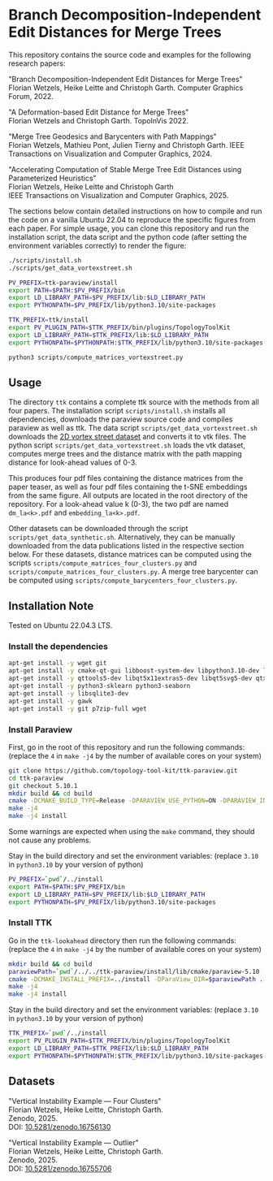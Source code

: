# Branch Decomposition-Independent Edit Distances for Merge Trees

This repository contains the source code and examples for the following research papers:

"Branch Decomposition-Independent Edit Distances for Merge Trees"  
Florian Wetzels, Heike Leitte and Christoph Garth.
Computer Graphics Forum, 2022.
<!---[Link to paper]()-->

"A Deformation-based Edit Distance for Merge Trees"  
Florian Wetzels and Christoph Garth.
TopoInVis 2022.
<!---[Link to paper]()-->

"Merge Tree Geodesics and Barycenters with Path Mappings"  
Florian Wetzels, Mathieu Pont, Julien Tierny and Christoph Garth.
IEEE Transactions on Visualization and Computer Graphics, 2024.
<!---[Link to paper]()-->

"Accelerating Computation of Stable Merge Tree Edit Distances using Parameterized Heuristics"  
Florian Wetzels, Heike Leitte and Christoph Garth  
IEEE Transactions on Visualization and Computer Graphics, 2025.  
<!---[Link to paper]()-->

The sections below contain detailed instructions on how to compile and run the code on a vanilla Ubuntu 22.04 to reproduce the specific figures from each paper.
For simple usage, you can clone this repository and run the installation script, the data script and the python code (after setting the environment variables correctly) to render the figure:

```bash
./scripts/install.sh
./scripts/get_data_vortexstreet.sh

PV_PREFIX=ttk-paraview/install
export PATH=$PATH:$PV_PREFIX/bin
export LD_LIBRARY_PATH=$PV_PREFIX/lib:$LD_LIBRARY_PATH
export PYTHONPATH=$PV_PREFIX/lib/python3.10/site-packages

TTK_PREFIX=ttk/install
export PV_PLUGIN_PATH=$TTK_PREFIX/bin/plugins/TopologyToolKit
export LD_LIBRARY_PATH=$TTK_PREFIX/lib:$LD_LIBRARY_PATH
export PYTHONPATH=$PYTHONPATH:$TTK_PREFIX/lib/python3.10/site-packages

python3 scripts/compute_matrices_vortexstreet.py
```

## Usage

The directory `ttk` contains a complete ttk source with the methods from all four papers.
The installation script `scripts/install.sh` installs all dependencies, downloads the paraview source code and compiles paraview as well as ttk.
The data script `scripts/get_data_vortexstreet.sh` downloads the [2D vortex street dataset](https://www.csc.kth.se/~weinkauf/notes/cylinder2d.html) and converts it to vtk files.
The python script `scripts/get_data_vortexstreet.sh` loads the vtk dataset, computes merge trees and the distance matrix with the path mapping distance for look-ahead values of 0-3.

This produces four pdf files containing the distance matrices from the paper teaser, as well as four pdf files containing the t-SNE embeddings from the same figure.
All outputs are located in the root directory of the repository.
For a look-ahead value k (0-3), the two pdf are named `dm_la<k>.pdf` and `embedding_la<k>.pdf`.

Other datasets can be downloaded through the script `scripts/get_data_synthetic.sh`.
Alternatively, they can be manually downloaded from the data publications listed in the respective section below.
For these datasets, distance matrices can be computed using the scripts `scripts/compute_matrices_four_clusters.py` and `scripts/compute_matrices_four_clusters.py`.
A merge tree barycenter can be computed using `scripts/compute_barycenters_four_clusters.py`.

## Installation Note

Tested on Ubuntu 22.04.3 LTS.

### Install the dependencies

```bash
apt-get install -y wget git
apt-get install -y cmake-qt-gui libboost-system-dev libpython3.10-dev libxt-dev libxcursor-dev libopengl-dev
apt-get install -y qttools5-dev libqt5x11extras5-dev libqt5svg5-dev qtxmlpatterns5-dev-tools 
apt-get install -y python3-sklearn python3-seaborn
apt-get install -y libsqlite3-dev 
apt-get install -y gawk
apt-get install -y git p7zip-full wget
```

### Install Paraview

First, go in the root of this repository and run the following commands:
(replace the `4` in `make -j4` by the number of available cores on your system)

```bash
git clone https://github.com/topology-tool-kit/ttk-paraview.git
cd ttk-paraview
git checkout 5.10.1
mkdir build && cd build
cmake -DCMAKE_BUILD_TYPE=Release -DPARAVIEW_USE_PYTHON=ON -DPARAVIEW_INSTALL_DEVELOPMENT_FILES=ON -DCMAKE_INSTALL_PREFIX=../install ..
make -j4
make -j4 install
```

Some warnings are expected when using the `make` command, they should not cause any problems.

Stay in the build directory and set the environment variables:
(replace `3.10` in `python3.10` by your version of python)

```bash
PV_PREFIX=`pwd`/../install
export PATH=$PATH:$PV_PREFIX/bin
export LD_LIBRARY_PATH=$PV_PREFIX/lib:$LD_LIBRARY_PATH
export PYTHONPATH=$PV_PREFIX/lib/python3.10/site-packages
```

### Install TTK

Go in the `ttk-lookahead` directory then run the following commands:
(replace the `4` in `make -j4` by the number of available cores on your system)

```bash
mkdir build && cd build
paraviewPath=`pwd`/../../ttk-paraview/install/lib/cmake/paraview-5.10
cmake -DCMAKE_INSTALL_PREFIX=../install -DParaView_DIR=$paraviewPath ..
make -j4
make -j4 install
```

Stay in the build directory and set the environment variables:
(replace `3.10` in `python3.10` by your version of python)

```bash
TTK_PREFIX=`pwd`/../install
export PV_PLUGIN_PATH=$TTK_PREFIX/bin/plugins/TopologyToolKit
export LD_LIBRARY_PATH=$TTK_PREFIX/lib:$LD_LIBRARY_PATH
export PYTHONPATH=$PYTHONPATH:$TTK_PREFIX/lib/python3.10/site-packages
```

## Datasets
"Vertical Instability Example — Four Clusters"  
Florian Wetzels, Heike Leitte, Christoph Garth.  
Zenodo, 2025.  
DOI: [10.5281/zenodo.16756130](https://doi.org/10.5281/zenodo.16756130)

"Vertical Instability Example — Outlier"  
Florian Wetzels, Heike Leitte, Christoph Garth.  
Zenodo, 2025.  
DOI: [10.5281/zenodo.16755706](https://doi.org/10.5281/zenodo.16755706)
